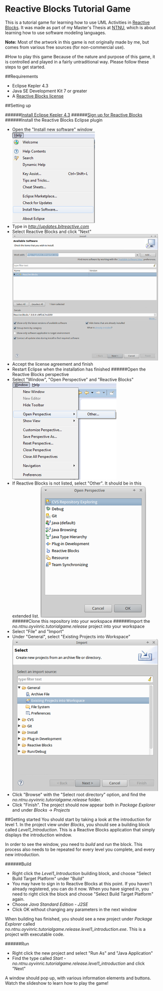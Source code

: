 Reactive Blocks Tutorial Game
=============
This is a tutorial game for learning how to use UML Activities in [Reactive Blocks](http://www.bitreactive.com/). It was made as part of my Master's Thesis at [NTNU](http://www.ntnu.no/), which is about learning how to use software modeling languages.

**Note:** Most of the artwork in this game is not originally made by me, but comes from various free sources (for non-commercial use).

#How to play this game
Because of the nature and purpose of this game, it is controlled and played in a fairly untraditional way. Please follow these steps to get started.

##Requirements
- Eclipse Kepler 4.3
- Java SE Development Kit 7 or greater
- A [Reactive Blocks license](http://www.bitreactive.com/)


##Setting up

######[Install Eclipse Kepler 4.3](http://www.eclipse.org/downloads/)
######[Sign up for Reactive Blocks](http://www.bitreactive.com/)
######Install the Reactive Blocks Eclipse plugin
- Open the "Install new software" window
![New software](readme/new_software.png)
- Type in *http://updates.bitreactive.com*
- Select Reactive Blocks and click "Next"
![Install](readme/install_reactive_blocks.png)
- Accept the license agreement and finish
- Restart Eclipse when the installation has finished
######Open the Reactive Blocks perspective
- Select "Window", "Open Perspective" and "Reactive Blocks"
![Perspective](readme/other_perspective.png)
- If Reactive Blocks is not listed, select "Other". It should be in this extended list.
![Perspectives](readme/perspectives.png)
######Clone this repository into your workspace
######Import the *no.ntnu.oyvinric.tutorialgame.release* project into your workspace
- Select "File" and "Import"
- Under "General", select "Existing Projects into Workspace"
![Import](readme/import.png)
- Click "Browse" with the "Select root directory" option, and find the *no.ntnu.oyvinric.tutorialgame.release* folder.
- Click "Finish". The project should now appear both in *Package Explorer* and under *Blocks* -> *Projects*

##Getting started
You should start by taking a look at the introduction for level 1. In the project view under *Blocks*, you should see a building block called *Level1_Introduction*. This is a Reactive Blocks application that simply displays the introduction window.

In order to see the window, you need to *build* and *run* the block. This process also needs to be repeated for every level you complete, and every new introduction.

######Build
- Right click the *Level1_Introduction* building block, and choose "Select Build Target Platform" under "Build"
- You may have to sign in to Reactive Blocks at this point. If you haven't already registered, you can do it now. When you have signed in, you need to right click the block and choose "Select Build Target Platform" again.
- Choose *Java Standard Edition - J2SE*
- Click OK without changing any parameters in the next window

When building has finished, you should see a new project under *Package Explorer* called *no.ntnu.oyvinric.tutorialgame.release.level1_introduction.exe*. This is a project with executable code.

######Run
- Right click the new project and select "Run As" and "Java Application"
- Find the type called *Start - no.ntnu.oyvinric.tutorialgame.release.level1_introduction* and click "Next"

A window should pop up, with various information elements and buttons. Watch the slideshow to learn how to play the game!


